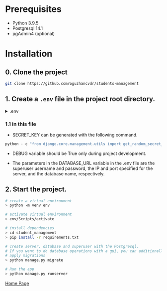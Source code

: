 # Prerequisites
- Python 3.9.5
- Postgresql 14.1
- pgAdmin4 (optional)

# Installation

## 0. Clone the project
```bash
git clone https://github.com/oguzhancvdr/students-management
```

## 1. Create a `.env` file in the project root directory.

<details>
    <summary>.env</summary>

    DEBUG=True
    SECRET_KEY=secret_key
    DATABASE_URL=psql://superuser_username:superuser_password@server_ip:server_port/db_name
    ALLOWED_HOSTS=127.0.0.1,localhost
    TIME_ZONE=Europe/Istanbul
</details>

### 1.1 in this file
- SECRET_KEY can be generated with the following command.

```python
python - c "from django.core.management.utils import get_random_secret_key; print(get_random_secret_key())"
```
- DEBUG variable should be True only during project development. 

- The parameters in the DATABASE_URL variable in the .env file are the superuser username and password, the IP and port specified for the server, and the database name, respectively.

## 2. Start the project.
```bash
# create a virtual environment
> python -m venv env

# activate virtual environment
> env/Scripts/activate

# install dependencies
> cd student_management
> pip install -r requirements.txt

# create server, database and superuser with the Postgresql.
# If you want to do database operations with a gui, you can additionally use pgAdmin.
# apply migrations
> python manage.py migrate

# Run the app
> python manage.py runserver
```
[Home Page](http://127.0.0.1:8000/)
